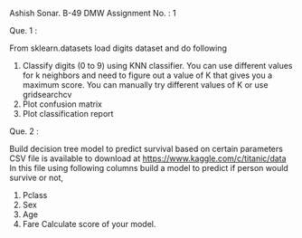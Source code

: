 
Ashish Sonar. B-49
DMW Assignment No. : 1

Que. 1 :

From sklearn.datasets load digits dataset and do following
1. Classify digits (0 to 9) using KNN classifier. You can use different
values for k neighbors and need to figure out a value of K that gives
you a maximum score. You can manually try different values of K or
use gridsearchcv
2. Plot confusion matrix
3. Plot classification report


Que. 2 :

Build decision tree model to predict survival based on certain parameters
CSV file is available to download at https://www.kaggle.com/c/titanic/data
In this file using following columns build a model to predict if person would
survive or not,
1. Pclass
2. Sex
3. Age
4. Fare
Calculate score of your model.

